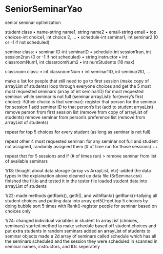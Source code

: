 # SeniorSeminarYao
senior seminar optimization

student class
• name-string name1, string name2
• email-string email
• top choices-int choice1, int choice 2, …
• schedule-int seminar1, int seminar2 (0 or -1 if not scheduled)

seminar class:
• seminar ID-int seminarID
• schedule-int session1run, int session2run (0 or -1 if not scheduled)
• string instructor 
• int classroomNum1, int classroomNum2
• int numStudents (16 max)

classroom class:
• int classroomNum
• int seminar1ID, int seminar2ID, … 


make a list for people that still need to go to first session (make copy of arrayList of students)
loop through everyone choices and get the 5 most most requested seminars (array of int seminarID)
for most requested seminar:
while seminar is not full (seminar arrayList):
for(every’s first choice):
if(their choice is that seminar):
register that person for the seminar for session 1 
add seminar ID to that person’s list (add to student arryaList)
remove person from first session list (remove from copy of arrayList of students)
remove seminar from person’s preference list (remove from arrayList of students)

repeat for top 5 choices for every student (as long as seminar is not full) 

repeat other 4 most requested seminar:
for any seminar not full and student not assigned, randomly assigned them 
(# of time run for those sessions) ++

repeat that for 5 sessions and if (# of times run) > remove seminar from list of available seminars 

1/18:
thought about data storage (array vs ArrayList, etc)-added the data types in the explaination above
cleaned up data file (SrSeminar.csv)
finished the fil.io and tested it in the tester file 
loaded student data into arrayList of students 

1/22:
made methods getRank(), get5(), and withRank()
getRank()-tallying all student choices and putting data into array 
get5()-get top 5 choices by doing bubble sort 5 times
with Rank()-register people for seminar based on choices only

1/24:
changed individual variables in student to arrayList (choices, seminars)
started method to make schedule based off student choices and put extra students in random seminars
added an arrayList of students to seminar objects
made a 2d array of seminars called schedule which has all the seminars scheduled and the session they were scheduled in
scanned in seminar names, instructors, and IDs seperately

